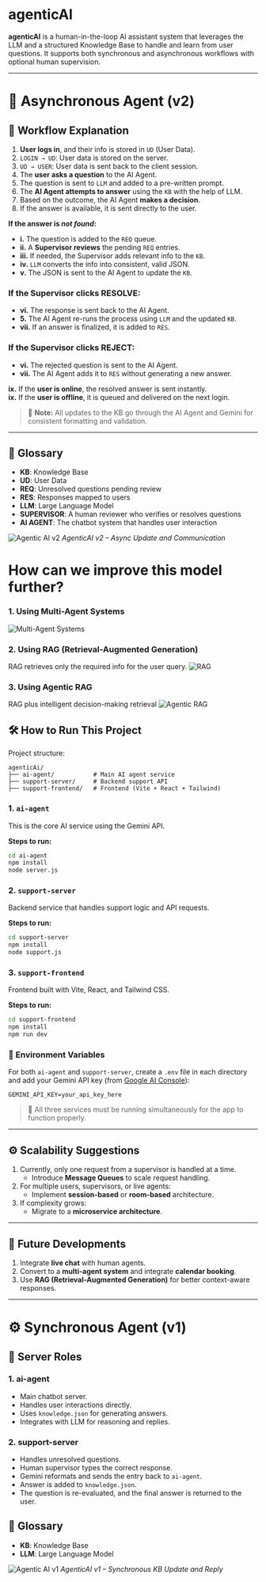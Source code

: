 # agenticAI

**agenticAI** is a human-in-the-loop AI assistant system that leverages the LLM and a structured Knowledge Base to handle and learn from user questions. It supports both synchronous and asynchronous workflows with optional human supervision.

---

# 🚀 Asynchronous Agent (v2)


## 🔁 Workflow Explanation

1. **User logs in**, and their info is stored in `UD` (User Data).  
2. `LOGIN → UD`: User data is stored on the server.  
3. `UD → USER`: User data is sent back to the client session.  
4. The **user asks a question** to the AI Agent.  
5. The question is sent to `LLM` and added to a pre-written prompt.  
6. The **AI Agent attempts to answer** using the `KB` with the help of LLM.  
7. Based on the outcome, the AI Agent **makes a decision**.  
8. If the answer is available, it is sent directly to the user.

**If the answer is _not found_:**

- **i.** The question is added to the `REQ` queue.  
- **ii.** A **Supervisor reviews** the pending `REQ` entries.  
- **iii.** If needed, the Supervisor adds relevant info to the `KB`.  
- **iv.** `LLM` converts the info into consistent, valid JSON.  
- **v.** The JSON is sent to the AI Agent to update the `KB`.

### If the Supervisor clicks **RESOLVE**:

- **vi.** The response is sent back to the AI Agent.  
- **5.** The AI Agent re-runs the process using `LLM` and the updated `KB`.  
- **vii.** If an answer is finalized, it is added to `RES`.

### If the Supervisor clicks **REJECT**:

- **vi.** The rejected question is sent to the AI Agent.  
- **vii.** The AI Agent adds it to `RES` without generating a new answer.

**ix.** If the **user is online**, the resolved answer is sent instantly.  
**ix.** If the **user is offline**, it is queued and delivered on the next login.


> 🧠 **Note:** All updates to the KB go through the AI Agent and Gemini for consistent formatting and validation.

---


## 📘 Glossary

- **KB**: Knowledge Base
- **UD**: User Data
- **REQ**: Unresolved questions pending review
- **RES**: Responses mapped to users
- **LLM**: Large Language Model
- **SUPERVISOR**: A human reviewer who verifies or resolves questions
- **AI AGENT**: The chatbot system that handles user interaction


![Agentic AI v2](https://github.com/user-attachments/assets/2b21a776-a2f9-4215-b764-f4f3f4456c86)
*AgenticAI v2 – Async Update and Communication*



# How can we improve this model further?

### 1. Using Multi-Agent Systems
![Multi-Agent Systems](https://github.com/user-attachments/assets/a86077b4-2947-4cac-9d5a-c0a8561bcb8f)

### 2. Using RAG (Retrieval-Augmented Generation)
RAG retrieves only the required info for the user query.
![RAG](https://github.com/user-attachments/assets/0a68a430-0a04-4d1d-a514-b8387dc12afc)

### 3. Using Agentic RAG
RAG plus intelligent decision-making retrieval
![Agentic RAG](https://github.com/user-attachments/assets/f5fe7187-ea76-4b75-a80d-5e67eedbf07f)



## 🛠️ How to Run This Project

Project structure:

```
agenticAi/
├── ai-agent/           # Main AI agent service
├── support-server/     # Backend support API
├── support-frontend/   # Frontend (Vite + React + Tailwind)
```

### 1. `ai-agent`
This is the core AI service using the Gemini API.

**Steps to run:**
```bash
cd ai-agent
npm install
node server.js
```

### 2. `support-server`
Backend service that handles support logic and API requests.

**Steps to run:**
```bash
cd support-server
npm install
node support.js
```

### 3. `support-frontend`
Frontend built with Vite, React, and Tailwind CSS.

**Steps to run:**
```bash
cd support-frontend
npm install
npm run dev
```


### 🔑 Environment Variables

For both `ai-agent` and `support-server`, create a `.env` file in each directory and add your Gemini API key (from [Google AI Console](https://aistudio.google.com/app/apikey)):

```env
GEMINI_API_KEY=your_api_key_here
```

> 🚨 All three services must be running simultaneously for the app to function properly.

---


## ⚙️ Scalability Suggestions

1. Currently, only one request from a supervisor is handled at a time.
   - Introduce **Message Queues** to scale request handling.
2. For multiple users, supervisors, or live agents:
   - Implement **session-based** or **room-based** architecture.
3. If complexity grows:
   - Migrate to a **microservice architecture**.

---


## 🚀 Future Developments

1. Integrate **live chat** with human agents.
2. Convert to a **multi-agent system** and integrate **calendar booking**.
3. Use **RAG (Retrieval-Augmented Generation)** for better context-aware responses.

---


# ⚙️ Synchronous Agent (v1)

## 🧩 Server Roles

### 1. ai-agent

- Main chatbot server.
- Handles user interactions directly.
- Uses `knowledge.json` for generating answers.
- Integrates with LLM for reasoning and replies.

### 2. support-server

- Handles unresolved questions.
- Human supervisor types the correct response.
- Gemini reformats and sends the entry back to `ai-agent`.
- Answer is added to `knowledge.json`.
- The question is re-evaluated, and the final answer is returned to the user.

## 📘 Glossary

- **KB**: Knowledge Base
- **LLM**: Large Language Model

![Agentic AI v1](https://github.com/user-attachments/assets/ac709057-1ac5-4a5f-9dc6-3ccb1aaf4e60)
*AgenticAI v1 – Synchronous KB Update and Reply*
